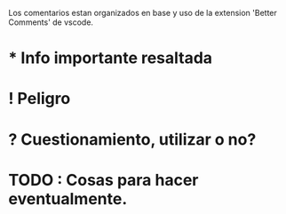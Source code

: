 Los comentarios estan organizados en base y uso de la extension 'Better Comments' de vscode.

# * Info importante resaltada
# ! Peligro
# ? Cuestionamiento, utilizar o no?
# TODO : Cosas para hacer eventualmente.


